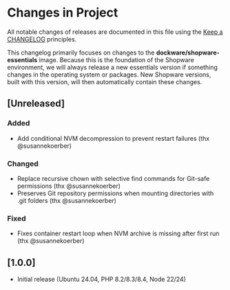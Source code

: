 # Changes in Project

All notable changes of releases are documented in this file
using the [Keep a CHANGELOG](https://keepachangelog.com/) principles.

This changelog primarily focuses on changes to the **dockware/shopware-essentials** image.
Because this is the foundation of the Shopware environment, we will always release a new essentials version if something
changes in the operating system or packages. New Shopware versions, built with this version, will then automatically
contain these changes.

## [Unreleased]

### Added

- Add conditional NVM decompression to prevent restart failures (thx @susannekoerber)

### Changed

- Replace recursive chown with selective find commands for Git-safe permissions (thx @susannekoerber)
- Preserves Git repository permissions when mounting directories with .git folders (thx @susannekoerber)

### Fixed

- Fixes container restart loop when NVM archive is missing after first run (thx @susannekoerber)

## [1.0.0]

- Initial release (Ubuntu 24.04, PHP 8.2/8.3/8.4, Node 22/24)